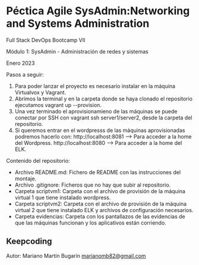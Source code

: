 # Péctica Agile SysAdmin:Networking and Systems Administration
Full Stack DevOps Bootcamp VII

Módulo 1: SysAdmin - Administración de redes y sistemas

Enero 2023

Pasos a seguir:

1. Para poder lanzar el proyecto es necesario instalar en la máquina Virtualvox y Vagrant.
2. Abrimos la terminal y en la carpeta donde se haya clonado el repositorio ejecutamos vagrant up --provision.
3. Una vez terminado el aprovisionamieno de las máquinas se puede conectar por SSH con vagrant ssh server1/server2, desde la carpeta del repositorio.
4. Si queremos entrar en el wordpresss de las máquinas aprovisionadas podremos hacerlo con:
http://localhost:8081 --> Para acceder a la home del Wordpress.
http://localhost:8080 --> Para acceder a la home del ELK.

Contenido del repositorio:
* Archivo README.md: Fichero de README con las instrucciones del montaje.
* Archivo .gitignore: Ficheros que no hay que subir al repositorio. 
* Carpeta scriptvm1: Carpeta con el archivo de provisión de la máquina virtual 1 que tiene instalado wordpress.
* Carpeta scriptvm2: Carpeta con el archivo de provisión de la máquina virtual 2 que tiene instalado ELK y archivos de configuración necesarios.
* Carpeta evidencias: Carpeta con los pantallazos de las evidencias de que las máquinas funcionan y los aplicativos están corriendo.


## Keepcoding
Autor: 
Mariano Martín Bugarín <marianomb82@gmail.com>